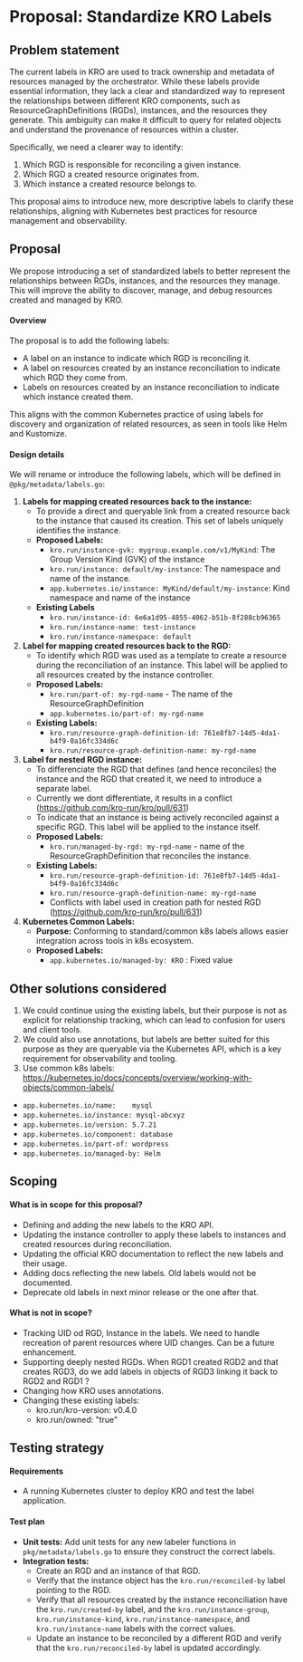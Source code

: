 # Proposal: Standardize KRO Labels

## Problem statement

The current labels in KRO are used to track ownership and metadata of resources managed by the orchestrator. While these labels provide essential information, they lack a clear and standardized way to represent the relationships between different KRO components, such as ResourceGraphDefinitions (RGDs), instances, and the resources they generate. This ambiguity can make it difficult to query for related objects and understand the provenance of resources within a cluster.

Specifically, we need a clearer way to identify:
1.  Which RGD is responsible for reconciling a given instance.
2.  Which RGD a created resource originates from.
3.  Which instance a created resource belongs to.

This proposal aims to introduce new, more descriptive labels to clarify these relationships, aligning with Kubernetes best practices for resource management and observability.

## Proposal

We propose introducing a set of standardized labels to better represent the relationships between RGDs, instances, and the resources they manage. This will improve the ability to discover, manage, and debug resources created and managed by KRO.

#### Overview

The proposal is to add the following labels:
-   A label on an instance to indicate which RGD is reconciling it.
-   A label on resources created by an instance reconciliation to indicate which RGD they come from.
-   Labels on resources created by an instance reconciliation to indicate which instance created them.

This aligns with the common Kubernetes practice of using labels for discovery and organization of related resources, as seen in tools like Helm and Kustomize.

#### Design details

We will rename or introduce the following labels, which will be defined in `@pkg/metadata/labels.go`:

1.  **Labels for mapping created resources back to the instance:**
    - To provide a direct and queryable link from a created resource back to the instance that caused its creation. This set of labels uniquely identifies the instance.
    - **Proposed Labels:**
      - `kro.run/instance-gvk: mygroup.example.com/v1/MyKind`: The Group Version Kind (GVK) of the instance
      - `kro.run/instance: default/my-instance`: The namespace and name of the instance.
      - `app.kubernetes.io/instance: MyKind/default/my-instance`: Kind namespace and name of the instance
    - **Existing Labels**
      - `kro.run/instance-id: 6e6a1d95-4855-4062-b51b-8f288cb96365`
      - `kro.run/instance-name: test-instance`
      - `kro.run/instance-namespace: default`
2.  **Label for mapping created resources back to the RGD:**
    - To identify which RGD was used as a template to create a resource during the reconciliation of an instance. This label will be applied to all resources created by the instance controller.
    - **Proposed Labels:**
      - `kro.run/part-of: my-rgd-name` - The name of the ResourceGraphDefinition
      - `app.kubernetes.io/part-of: my-rgd-name`
    - **Existing Labels:**
      - `kro.run/resource-graph-definition-id: 761e8fb7-14d5-4da1-b4f9-0a16fc334d6c`
      - `kro.run/resource-graph-definition-name: my-rgd-name`
3. **Label for nested RGD instance:**
    - To differenciate the RGD that defines (and hence reconciles) the instance and the RGD that created it, we need to introduce a separate label.
    - Currently we dont differentiate, it results in a conflict (https://github.com/kro-run/kro/pull/631)
    - To indicate that an instance is being actively reconciled against a specific RGD. This label will be applied to the instance itself.
    - **Proposed Labels:**
      - `kro.run/managed-by-rgd: my-rgd-name` - name of the ResourceGraphDefinition that reconciles the instance.
    - **Existing Labels:**
      - `kro.run/resource-graph-definition-id: 761e8fb7-14d5-4da1-b4f9-0a16fc334d6c`
      - `kro.run/resource-graph-definition-name: my-rgd-name`
      - Conflicts with label used in creation path for nested RGD (https://github.com/kro-run/kro/pull/631)
4. **Kubernetes Common Labels:**
    - **Purpose:** Conforming to standard/common k8s labels allows easier integration across tools in k8s ecosystem.
    - **Proposed Labels:**
      - `app.kubernetes.io/managed-by: KRO` : Fixed value

## Other solutions considered

1. We could continue using the existing labels, but their purpose is not as explicit for relationship tracking, which can lead to confusion for users and client tools.
2. We could also use annotations, but labels are better suited for this purpose as they are queryable via the Kubernetes API, which is a key requirement for observability and tooling.
3. Use common k8s labels: https://kubernetes.io/docs/concepts/overview/working-with-objects/common-labels/
  * `app.kubernetes.io/name:	mysql`
  * `app.kubernetes.io/instance: mysql-abcxyz`
  * `app.kubernetes.io/version: 5.7.21`
  * `app.kubernetes.io/component: database`
  * `app.kubernetes.io/part-of: wordpress`
  * `app.kubernetes.io/managed-by: Helm`


## Scoping

#### What is in scope for this proposal?

-  Defining and adding the new labels to the KRO API.
-  Updating the instance controller to apply these labels to instances and created resources during reconciliation.
-  Updating the official KRO documentation to reflect the new labels and their usage.
-  Adding docs reflecting the new labels. Old labels would not be documented.
-  Deprecate old labels in next minor release or the one after that.

#### What is not in scope?

- Tracking UID od RGD, Instance in the labels. We need to handle recreation of parent resources where UID changes. Can be a future enhancement.
- Supporting deeply nested RGDs. When RGD1 created RGD2 and that creates RGD3, do we add labels in objects of RGD3 linking it back to RGD2 and RGD1 ?
- Changing how KRO uses annotations.
- Changing these existing labels:
  - kro.run/kro-version: v0.4.0
  - kro.run/owned: "true"

## Testing strategy

#### Requirements

-   A running Kubernetes cluster to deploy KRO and test the label application.

#### Test plan

-   **Unit tests:** Add unit tests for any new labeler functions in `pkg/metadata/labels.go` to ensure they construct the correct labels.
-   **Integration tests:**
    -   Create an RGD and an instance of that RGD.
    -   Verify that the instance object has the `kro.run/reconciled-by` label pointing to the RGD.
    -   Verify that all resources created by the instance reconciliation have the `kro.run/created-by` label, and the `kro.run/instance-group`, `kro.run/instance-kind`, `kro.run/instance-namespace`, and `kro.run/instance-name` labels with the correct values.
    -   Update an instance to be reconciled by a different RGD and verify that the `kro.run/reconciled-by` label is updated accordingly.